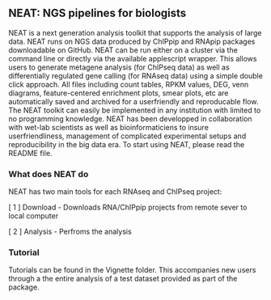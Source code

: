 ## NEAT: NGS pipelines for biologists

NEAT is a next generation analysis toolkit that supports the analysis of large data. 
NEAT runs on NGS data produced by ChIPpip and RNApip packages downloadable on GitHub.
NEAT can be run either on a cluster via the command line or directly via the available applescript wrapper. This allows users to generate metagene analysis (for ChIPseq data) as well as differentially regulated gene calling (for RNAseq data) using a simple double click approach. All files including count tables, RPKM values, DEG, venn diagrams, feature-centered enrichment plots, smear plots, etc are automatically saved and archived for a userfriendly and reproducable flow. 
The NEAT toolkit can easily be implemented in any institution with limited to no programming knowledge.
NEAT has been developped in collaboration with wet-lab scientists as well as bioinformaticiens to insure userfriendliness, management of complicated experimental setups and reproducibility in the big data era.
To start using NEAT, please read the README file.


### What does NEAT do
NEAT has two main tools for each RNAseq and ChIPseq project:

[ 1 ]       Download  -  Downloads RNA/ChIPpip projects from remote sever to local computer

[ 2 ]       Analysis  -  Perfroms the analysis


### Tutorial
Tutorials can be found in the Vignette folder. This accompanies new users through a the entire analysis of a test dataset provided as part of the package.

